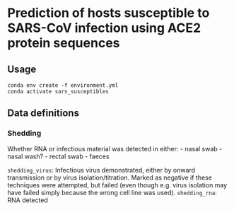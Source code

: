 # Prediction of hosts susceptible to SARS-CoV infection using ACE2 protein sequences

## Usage
```
conda env create -f environment.yml
conda activate sars_susceptibles
```


## Data definitions

### Shedding
Whether RNA or infectious material was detected in either:
    - nasal swab
    - nasal wash?
    - rectal swab
    - faeces

`shedding_virus`: Infectious virus demonstrated, either by onward transmission or by virus isolation/titration. Marked as negative if these techniques were attempted, but failed (even though e.g. virus isolation may have failed simply because the wrong cell line was used).
`shedding_rna`: RNA detected
